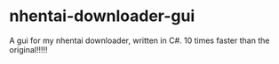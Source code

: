 # nhentai-downloader-gui
A gui for my nhentai downloader, written in C#. 10 times faster than the original!!!!!
